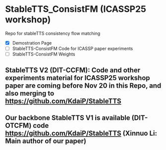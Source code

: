 # StableTTS_ConsistFM (ICASSP25 workshop)
Repo for stableTTS consistency flow matching

- [x] Demostration Page 
- [ ] StableTTS-ConsistFM Code for ICASSP paper experiments
- [ ] StableTTS-ConsistFM Weights

## StableTTS V2 (DIT-CCFM): Code and other experiments material for ICASSP25 workshop paper are coming before Nov 20 in this Repo, and also merging to https://github.com/KdaiP/StableTTS
## Our backbone StableTTS V1 is available (DIT-OTCFM) code https://github.com/KdaiP/StableTTS (Xinnuo Li: Main author of our paper)